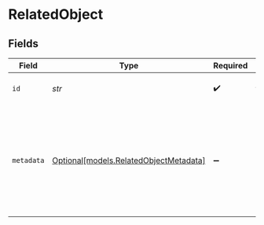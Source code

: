 # RelatedObject


## Fields

| Field                                                                                   | Type                                                                                    | Required                                                                                | Description                                                                             |
| --------------------------------------------------------------------------------------- | --------------------------------------------------------------------------------------- | --------------------------------------------------------------------------------------- | --------------------------------------------------------------------------------------- |
| `id`                                                                                    | *str*                                                                                   | :heavy_check_mark:                                                                      | The ID of the related object                                                            |
| `metadata`                                                                              | [Optional[models.RelatedObjectMetadata]](../models/relatedobjectmetadata.md)            | :heavy_minus_sign:                                                                      | Some metadata of the object which can be displayed, while not having the actual object. |